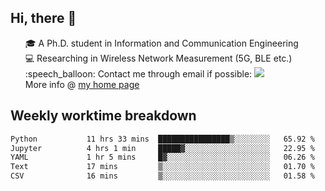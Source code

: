 <h2 > Hi, there 👋 </h3>

<div >
 <ul>
 🎓 A Ph.D. student in Information and Communication Engineering <br>
 💻 Researching in Wireless Network Measurement (5G, BLE etc.)<br>
 :speech_balloon: Contact me through email if possible: <a href="mailto:ethanjia@sjtu.edu.cn"><img src="https://img.shields.io/badge/-ethanjia@sjtu.edu.cn-c14438?style=plastic&logo=Gmail&logoColor=white&link=mailto:mailto:ethanjia@sjtu.edu.cn"></a> <br>
  More info @ <a href="https://haifengjia.github.io">my home page</a>
 </ul>
</div>

<h2 >
Weekly worktime breakdown
</h1>


<!--START_SECTION:waka-->

```txt
Python           11 hrs 33 mins  ████████████████▒░░░░░░░░   65.92 %
Jupyter          4 hrs 1 min     █████▓░░░░░░░░░░░░░░░░░░░   22.95 %
YAML             1 hr 5 mins     █▓░░░░░░░░░░░░░░░░░░░░░░░   06.26 %
Text             17 mins         ▒░░░░░░░░░░░░░░░░░░░░░░░░   01.70 %
CSV              16 mins         ▒░░░░░░░░░░░░░░░░░░░░░░░░   01.58 %
```

<!--END_SECTION:waka-->


